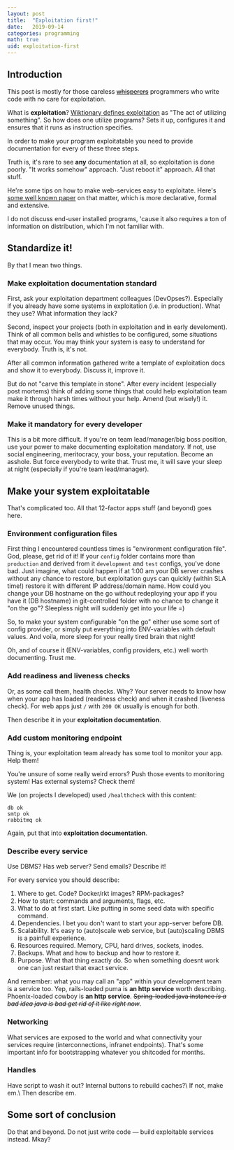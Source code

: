 ```yaml
---
layout: post
title:  "Exploitation first!"
date:   2019-09-14
categories: programming
math: true
uid: exploitation-first
---
```


## Introduction

This post is mostly for those careless ~~[whisperers](https://youtu.be/izGwDsrQ1eQ)~~ programmers who write code with no care for exploitation.

What is **exploitation**? [Wiktionary defines exploitation](https://en.wiktionary.org/wiki/exploitation) as "The act of utilizing something". So how does one utilize programs? Sets it up, configures it and ensures that it runs as instruction specifies.

In order to make your program exploitatable you need to provide documentation for every of these three steps.

Truth is, it's rare to see **any** documentation at all, so exploitation is done poorly. "It works somehow" approach. "Just reboot it" approach. All that stuff.

He're some tips on how to make web-services easy to exploitate. Here's [some well known paper](https://12factor.net/) on that matter, which is more declarative, formal and extensive.

I do not discuss end-user installed programs, 'cause it also requires a ton of information on distribution, which I'm not familiar with.

## Standardize it!

By that I mean two things.

### Make exploitation documentation standard
First, ask your exploitation department colleagues (DevOpses?). Especially if you already have some systems in exploitation (i.e. in production). What they use? What information they lack?

Second, inspect your projects (both in exploitation and in early develoment). Think of all common bells and whistles to be configured, some situations that may occur. You may think your system is easy to understand for everybody. Truth is, it's not.

After all common information gathered write a template of exploitation docs and show it to everybody. Discuss it, improve it.

But do not "carve this template in stone". After every incident (especially post mortems) think of adding some things that could help exploitation team make it through harsh times without your help. Amend (but wisely!) it. Remove unused things.

### Make it mandatory for every developer
This is a bit more difficult. If you're on team lead/manager/big boss position, use your power to make documenting exploitation mandatory. If not, use social engineering, meritocracy, your boss, your reputation. Become an asshole. But force everybody to write that. Trust me, it will save your sleep at night (especially if you're team lead/manager).

## Make your system exploitatable
That's complicated too. All that 12-factor apps stuff (and beyond) goes here.

### Environment configuration files
First thing I encountered countless times is "environment configuration file". God, please, get rid of it! If your `config` folder contains more than `production` and derived from it `development` and `test` configs, you've done bad. Just imagine, what could happen if at 1:00 am your DB server crashes without any chance to restore, but exploitation guys can quickly (within SLA time!) restore it with different IP address/domain name. How could you change your DB hostname on the go without redeploying your app if you have it (DB hostname) in git-controlled folder with no chance to change it "on the go"? Sleepless night will suddenly get into your life =)

So, to make your system configurable "on the go" either use some sort of config provider, or simply put everything into ENV-variables with default values. And voila, more sleep for your really tired brain that night!

Oh, and of course it (ENV-variables, config providers, etc.) well worth documenting. Trust me.

### Add readiness and liveness checks
Or, as some call them, health checks.
Why? Your server needs to know how when your app has loaded (readiness check) and when it crashed (liveness check).
For web apps just `/` with `200 OK` usually is enough for both.

Then describe it in your **exploitation documentation**.

### Add custom monitoring endpoint
Thing is, your exploitation team already has some tool to monitor your app. Help them!

You're unsure of some really weird errors? Push those events to monitoring system! Has external systems? Check them!

We (on projects I developed) used `/healthcheck` with this content:
```
db ok
smtp ok
rabbitmq ok
```

Again, put that into **exploitation documentation**.

### Describe every service
Use DBMS? Has web server? Send emails? Describe it!

For every service you should describe:
1. Where to get. Code? Docker/rkt images? RPM-packages?
2. How to start: commands and arguments, flags, etc.
3. What to do at first start. Like putting in some seed data with specific command.
4. Dependencies. I bet you don't want to start your app-server before DB.
5. Scalability. It's easy to (auto)scale web service, but (auto)scaling DBMS is a painfull experience.
6. Resources required. Memory, CPU, hard drives, sockets, inodes.
7. Backups. What and how to backup and how to restore it.
8. Purpose. What that thing exactly do. So when something doesnt work one can just restart that exact service.

And remember: what you may call an "app" within your development team is a service too. Yep, rails-loaded puma is **an http service** worth describing. Phoenix-loaded cowboy is **an http service**. ~~Spring-loaded java instance *is a bad idea java is bad get rid of it like right now*~~.

### Networking
What services are exposed to the world and what connectivity your services require (interconnections, infranet endpoints). That's some important info for bootstrapping whatever you shitcoded for months.

### Handles
Have script to wash it out? Internal buttons to rebuild caches?\\
If not, make em.\\
Then describe em.

## Some sort of conclusion
Do that and beyond. Do not just write code — build exploitable services instead. Mkay?
